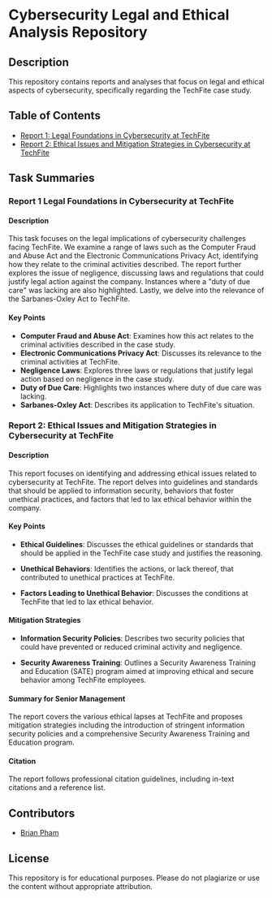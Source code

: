 # Cybersecurity Legal and Ethical Analysis Repository

## Description

This repository contains reports and analyses that focus on legal and ethical aspects of cybersecurity, specifically regarding the TechFite case study.

## Table of Contents

- [Report 1: Legal Foundations in Cybersecurity at TechFite](./Legal%20Analysis.docx)
- [Report 2: Ethical Issues and Mitigation Strategies in Cybersecurity at TechFite](./Techfite%20Report%202.docx)


## Task Summaries

### Report 1 Legal Foundations in Cybersecurity at TechFite

 
#### Description

This task focuses on the legal implications of cybersecurity challenges facing TechFite. We examine a range of laws such as the Computer Fraud and Abuse Act and the Electronic Communications Privacy Act, identifying how they relate to the criminal activities described. The report further explores the issue of negligence, discussing laws and regulations that could justify legal action against the company. Instances where a "duty of due care" was lacking are also highlighted. Lastly, we delve into the relevance of the Sarbanes-Oxley Act to TechFite.

#### Key Points

- **Computer Fraud and Abuse Act**: Examines how this act relates to the criminal activities described in the case study.
- **Electronic Communications Privacy Act**: Discusses its relevance to the criminal activities at TechFite.
- **Negligence Laws**: Explores three laws or regulations that justify legal action based on negligence in the case study.
- **Duty of Due Care**: Highlights two instances where duty of due care was lacking.
- **Sarbanes-Oxley Act**: Describes its application to TechFite's situation.

### Report 2: Ethical Issues and Mitigation Strategies in Cybersecurity at TechFite

#### Description

This report focuses on identifying and addressing ethical issues related to cybersecurity at TechFite. The report delves into guidelines and standards that should be applied to information security, behaviors that foster unethical practices, and factors that led to lax ethical behavior within the company.

#### Key Points

- **Ethical Guidelines**: Discusses the ethical guidelines or standards that should be applied in the TechFite case study and justifies the reasoning.
  
- **Unethical Behaviors**: Identifies the actions, or lack thereof, that contributed to unethical practices at TechFite.

- **Factors Leading to Unethical Behavior**: Discusses the conditions at TechFite that led to lax ethical behavior.

#### Mitigation Strategies

- **Information Security Policies**: Describes two security policies that could have prevented or reduced criminal activity and negligence.
  
- **Security Awareness Training**: Outlines a Security Awareness Training and Education (SATE) program aimed at improving ethical and secure behavior among TechFite employees.

#### Summary for Senior Management

The report covers the various ethical lapses at TechFite and proposes mitigation strategies including the introduction of stringent information security policies and a comprehensive Security Awareness Training and Education program.

#### Citation

The report follows professional citation guidelines, including in-text citations and a reference list.

## Contributors

- [Brian Pham](https://github.com/BrianPham2595)

## License

This repository is for educational purposes. Please do not plagiarize or use the content without appropriate attribution.
